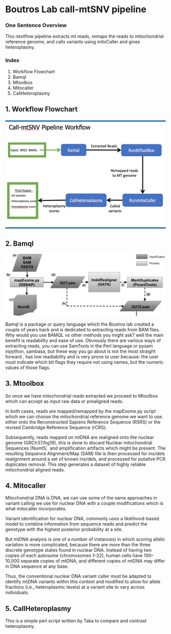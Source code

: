 # Boutros Lab call-mtSNV pipeline

### One Sentence Overview
This nextflow pipeline extracts mt reads, remaps the reads to mitochondrial reference genome, and  calls variants using mitoCaller and gives heteroplasmy.


### Index
1. Workflow Flowchart
2. Bamql
3. Mtoolbox
4. Mitocaller
5. CallHeteroplasmy


## 1. Workflow Flowchart
![flowchart_call-mtSNV](flowchart_call-mtSNV.png)

## 2. Bamql
![flowchart_mtoolbox_overview](flowchart_mtoolbox_overview.png)

Bamql is a package or query language which the Boutros lab created a couple of years back and is dedicated to extracting reads from BAM files. Why would you use BAMQL vs other methods you might ask? well the main benefit is readability and ease of use. Obviously there are various ways of extracting reads, you can use SamTools in the Perl language or pysam inpython, sambasa,  but these way you go about is not the most straight forward , has low readiability and is very prone to user because: the user must indicate which bit flags they require not using names, but the numeric values of those flags. 

## 3. Mtoolbox

So once we have mitochondrial reads extracted we proceed to Mtoolbox which can accept as input raw data or prealigned reads. 

In both cases, reads are mapped/remapped by the mapExome.py script which we can choose the mitochondrial reference genome we want to use. either onto the Reconstructed Sapiens Reference Sequence (RSRS) or the revised Cambridge Reference Sequence (rCRS). 

Subsequently, reads mapped on mtDNA are realigned onto the nuclear genome (GRCh37/hg19), this is done to discard Nuclear mitochondrial Sequences (NumtS;  and amplification artifacts which might be present. The resulting Sequence Alignment/Map (SAM) file is then processed for ins/dels realignment around a set of known ins/dels, and processed for putative PCR duplicates removal. This step generates a dataset of highly reliable mitochondrial aligned reads.

## 4. Mitocaller

Mitochondrial DNA is DNA, we can use some of the same approaches in variant calling we use for nuclear DNA with a couple modifications which is what mitocaller incorporates.

Variant identification for nuclear DNA, commonly uses a likelihood-based model to combine information from sequence reads and predict the genotype with the highest posterior probability at a site.

But mtDNA analysis is one of a number of instances) in which scoring allelic variation is more complicated, because there are more than the three discrete genotype states found in nuclear DNA. Instead of having two copies of each autosome (chromosomes 1–22), human cells have 100–10,000 separate copies of mtDNA, and different copies of mtDNA may differ in DNA sequence at any base. 

Thus, the conventional nuclear DNA variant caller must be adapted to identify mtDNA variants within this context and modified to allow for allele fractions (i.e., heteroplasmic levels) at a variant site to vary across individuals.


## 5. CallHeteroplasmy

This is a simple perl script written by Taka to compare and contrast heteroplasmy.
